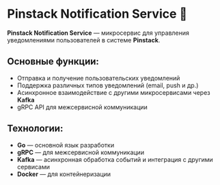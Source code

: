 # Pinstack Notification Service 🔔

**Pinstack Notification Service** — микросервис для управления уведомлениями пользователей в системе **Pinstack**.

## Основные функции:
- Отправка и получение пользовательских уведомлений
- Поддержка различных типов уведомлений (email, push и др.)
- Асинхронное взаимодействие с другими микросервисами через **Kafka**
- gRPC API для межсервисной коммуникации

## Технологии:
- **Go** — основной язык разработки
- **gRPC** — для межсервисной коммуникации
- **Kafka** — асинхронная обработка событий и интеграция с другими сервисами
- **Docker** — для контейнеризации
